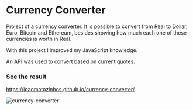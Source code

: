 # Currency Converter

Project of a currency converter. It is possible to convert from Real to Dollar, Euro, Bitcoin and Ethereum, besides showing how much each one of these currencies is worth in Real.

With this project I improved my JavaScript knowledge.

An API was used to convert based on current quotes.

### See the result

https://joaomatozinhos.github.io/currency-converter/

![currency-converter](https://user-images.githubusercontent.com/85374847/133707277-3120628c-3caa-4071-8af9-2173972af011.jpg)

